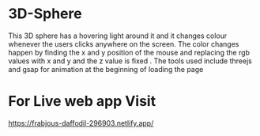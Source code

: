 # 3D-Sphere
This 3D sphere has a hovering light around it and it changes colour whenever the users clicks anywhere on the screen. The color changes happen by finding the x and y position of the mouse and replacing the rgb values with x and y and the z value is fixed . The tools used include threejs and gsap for animation at the beginning of loading the page
# For Live web app Visit
https://frabjous-daffodil-296903.netlify.app/
